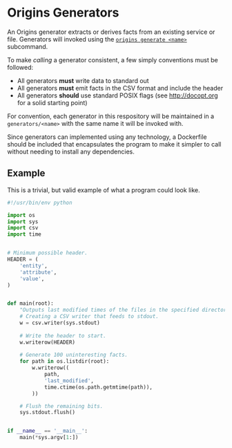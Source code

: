 # Origins Generators

An Origins generator extracts or derives facts from an existing service or file. Generators will invoked using the [`origins generate <name>`](https://github.com/chop-dbhi/origins/issues/135) subcommand.

To make *calling* a generator consistent, a few simply conventions must be followed:

- All generators **must** write data to standard out
- All generators **must** emit facts in the CSV format and include the header
- All generators **should** use standard POSIX flags (see http://docopt.org for a solid starting point)

For convention, each generator in this respository will be maintained in a `generators/<name>` with the same name it will be invoked with.

Since generators can implemented using any technology, a Dockerfile should be included that encapsulates the program to make it simpler to call without needing to install any dependencies.

## Example

This is a trivial, but valid example of what a program could look like.

```python
#!/usr/bin/env python

import os
import sys
import csv
import time


# Minimum possible header.
HEADER = (
    'entity',
    'attribute',
    'value',
)


def main(root):
    "Outputs last modified times of the files in the specified directory."
    # Creating a CSV writer that feeds to stdout.
    w = csv.writer(sys.stdout)
    
    # Write the header to start.
    w.writerow(HEADER)
    
    # Generate 100 uninteresting facts.
    for path in os.listdir(root):
        w.writerow((
            path,
            'last_modified',
            time.ctime(os.path.getmtime(path)),
        ))

    # Flush the remaining bits.
    sys.stdout.flush()


if __name__ == '__main__':
    main(*sys.argv[1:])
```
